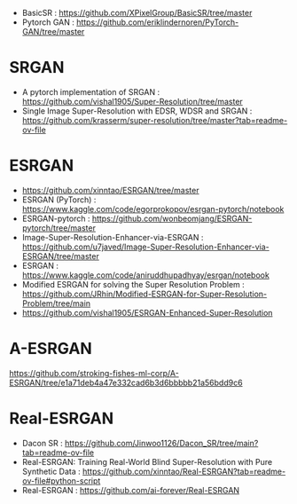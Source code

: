 - BasicSR : https://github.com/XPixelGroup/BasicSR/tree/master
- Pytorch GAN : https://github.com/eriklindernoren/PyTorch-GAN/tree/master

# SRGAN
- A pytorch implementation of SRGAN : https://github.com/vishal1905/Super-Resolution/tree/master
- Single Image Super-Resolution with EDSR, WDSR and SRGAN : https://github.com/krasserm/super-resolution/tree/master?tab=readme-ov-file

# ESRGAN
- https://github.com/xinntao/ESRGAN/tree/master
- ESRGAN (PyTorch) : https://www.kaggle.com/code/egorprokopov/esrgan-pytorch/notebook
- ESRGAN-pytorch : https://github.com/wonbeomjang/ESRGAN-pytorch/tree/master
- Image-Super-Resolution-Enhancer-via-ESRGAN : https://github.com/u7javed/Image-Super-Resolution-Enhancer-via-ESRGAN/tree/master
- ESRGAN : https://www.kaggle.com/code/aniruddhupadhyay/esrgan/notebook
- Modified ESRGAN for solving the Super Resolution Problem : https://github.com/JRhin/Modified-ESRGAN-for-Super-Resolution-Problem/tree/main
- https://github.com/vishal1905/ESRGAN-Enhanced-Super-Resolution

# A-ESRGAN
https://github.com/stroking-fishes-ml-corp/A-ESRGAN/tree/e1a71deb4a47e332cad6b3d6bbbbb21a56bdd9c6

# Real-ESRGAN
- Dacon SR : https://github.com/Jinwoo1126/Dacon_SR/tree/main?tab=readme-ov-file
- Real-ESRGAN: Training Real-World Blind Super-Resolution with Pure Synthetic Data : https://github.com/xinntao/Real-ESRGAN?tab=readme-ov-file#python-script  
- Real-ESRGAN : https://github.com/ai-forever/Real-ESRGAN
